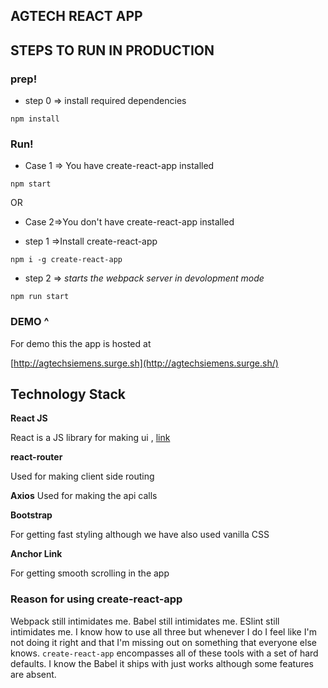 ## AGTECH REACT APP

## [](https://github.com/ranitnathRN8/Agtechreact#steps-to-run-in-production)STEPS TO RUN IN PRODUCTION

### [](https://github.com/10XMairing/SiemensAgtech#prep)prep!

-   step 0 => install required dependencies

```
npm install

```

### [](https://github.com/10XMairing/SiemensAgtech#run)Run!

-   Case 1 => You have create-react-app installed

```
npm start

```

OR

-   Case 2=>You don't have create-react-app installed

-   step 1 =>Install create-react-app
```
npm i -g create-react-app

```

-   step 2 =>  _starts the webpack server in devolopment mode_

```
npm run start

```

### [](https://github.com/10XMairing/SiemensAgtech#demo-)DEMO ^

For demo this  the app is hosted at

[http://agtechsiemens.surge.sh](http://agtechsiemens.surge.sh/)


## [](https://github.com/10XMairing/SiemensAgtech#backend)Technology Stack

**React JS**

React is a JS library for making ui  ,  [link]([https://reactjs.org/](https://reactjs.org/))

**react-router**

Used for making client side routing

**Axios**
Used for making the api calls

**Bootstrap**

For getting fast styling although we have also used vanilla CSS

**Anchor Link**

For getting smooth scrolling in the app




### [](https://github.com/10XMairing/SiemensAgtech#reason-for-using-typescript)Reason for using create-react-app 

Webpack still intimidates me. Babel still intimidates me. ESlint still intimidates me. I know how to use all three but whenever I do I feel like I'm not doing it right and that I'm missing out on something that everyone else knows. `create-react-app` encompasses all of these tools with a set of hard defaults. I know the Babel it ships with just works although some features are absent.

